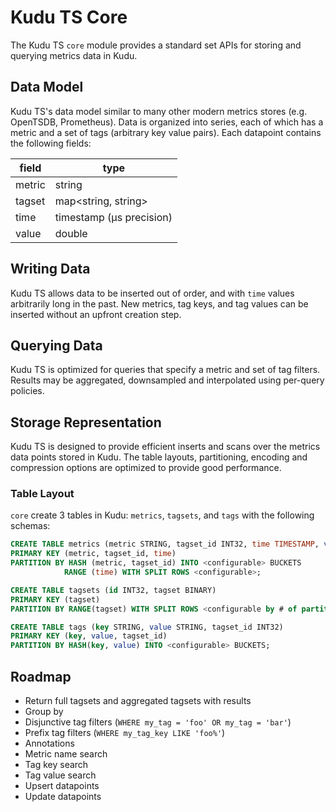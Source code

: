 # Kudu TS Core

The Kudu TS `core` module provides a standard set APIs for storing and querying
metrics data in Kudu.

## Data Model

Kudu TS's data model similar to many other modern metrics stores (e.g. OpenTSDB,
Prometheus). Data is organized into series, each of which has a metric and a set
of tags (arbitrary key value pairs). Each datapoint contains the following
fields:

| field  | type                     |
|--------|--------------------------|
| metric | string                   |
| tagset | map\<string, string\>    |
| time   | timestamp (µs precision) |
| value  | double                   |

## Writing Data

Kudu TS allows data to be inserted out of order, and with `time` values
arbitrarily long in the past. New metrics, tag keys, and tag values can be
inserted without an upfront creation step.

## Querying Data

Kudu TS is optimized for queries that specify a metric and set of tag filters.
Results may be aggregated, downsampled and interpolated using per-query
policies.

## Storage Representation

Kudu TS is designed to provide efficient inserts and scans over the metrics data
points stored in Kudu. The table layouts, partitioning, encoding and compression
options are optimized to provide good performance.

### Table Layout

`core` create 3 tables in Kudu: `metrics`, `tagsets`, and `tags` with the
following schemas:

```sql
CREATE TABLE metrics (metric STRING, tagset_id INT32, time TIMESTAMP, value DOUBLE)
PRIMARY KEY (metric, tagset_id, time)
PARTITION BY HASH (metric, tagset_id) INTO <configurable> BUCKETS
            RANGE (time) WITH SPLIT ROWS <configurable>;

CREATE TABLE tagsets (id INT32, tagset BINARY)
PRIMARY KEY (tagset)
PARTITION BY RANGE(tagset) WITH SPLIT ROWS <configurable by # of partitions>;

CREATE TABLE tags (key STRING, value STRING, tagset_id INT32)
PRIMARY KEY (key, value, tagset_id)
PARTITION BY HASH(key, value) INTO <configurable> BUCKETS;
```

## Roadmap

* Return full tagsets and aggregated tagsets with results
* Group by
* Disjunctive tag filters (`WHERE my_tag = 'foo' OR my_tag = 'bar'`)
* Prefix tag filters (`WHERE my_tag_key LIKE 'foo%'`)
* Annotations
* Metric name search
* Tag key search
* Tag value search
* Upsert datapoints
* Update datapoints
